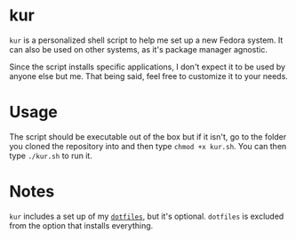 # kur
`kur` is a personalized shell script to help me set up a new Fedora system. It can also be used on other systems, as it's package manager agnostic.

Since the script installs specific applications, I don't expect it to be used by anyone else but me. That being said, feel free to customize it to your needs.

# Usage
The script should be executable out of the box but if it isn't, go to the folder you cloned the repository into and then type `chmod +x kur.sh`. You can then type `./kur.sh` to run it.

# Notes
`kur` includes a set up of my [`dotfiles`](https://github.com/aloglu/dotfiles), but it's optional. `dotfiles` is excluded from the option that installs everything.